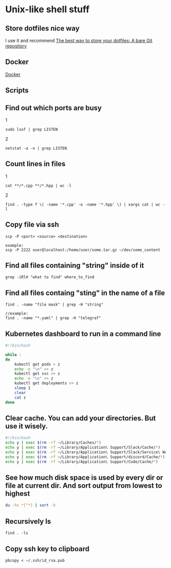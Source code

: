 # Unix-like shell stuff

## Store dotfiles nice way
I use it and recommend
[The best way to store your dotfiles: A bare Git repository](https://www.atlassian.com/git/tutorials/dotfiles)

## Docker
[Docker](docker.md)

## Scripts
## Find out which ports are busy  
1
```
sudo lsof | grep LISTEN
```
2
```
netstat -a -n | grep LISTEN
```

## Count lines in files  
1
```
cat **/*.cpp **/*.hpp | wc -l
```
2  
```
find . -type f \( -name '*.cpp' -o -name '*.hpp' \) | xargs cat | wc -l
```

## Copy file via ssh
```
scp -P <port> <source> <destination>

example:  
scp -P 2222 user@localhost:/home/user/some.tar.gz ~/dev/some_content
```

## Find all files containing "string" inside of it
```
grep -iRlH "what to find" where_to_find
```

## Find all files containg "sting" in the name of a file
```
find . -name "file mask" | grep -H "string"

//example:
find . -name "*.yaml" | grep -H "telegraf"
```

## Kubernetes dashboard to run in a command line
```bash
#!/bin/bash

while :
do
	kubectl get pods > z
	echo -e "\n" >> z
	kubectl get svc >> z
	echo -e "\n" >> z
	kubectl get deployments >> z
	sleep 1
	clear
	cat z
done
```

## Clear cache. You can add your directories. But use it wisely.
```bash
#!/bin/bash
echo y | exec $(rm -rf ~/Library/Caches/*)
echo y | exec $(rm -rf ~/Library/Application\ Support/Slack/Cache/*)
echo y | exec $(rm -rf ~/Library/Application\ Support/Slack/Service\ Worker/CacheStorage/*)
echo y | exec $(rm -rf ~/Library/Application\ Support/discord/Cache/*)
echo y | exec $(rm -rf ~/Library/Application\ Support/Code/Cache/*)
```

## See how much disk space is used by every dir or file at current dir. And sort output from lowest to highest
```bash
du -hs *[^*] | sort -h
```

## Recursively ls
```
find . -ls
```

## Copy ssh key to clipboard
```
pbcopy < ~/.ssh/id_rsa.pub
```
